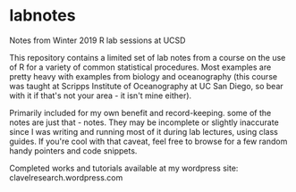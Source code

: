 # labnotes
Notes from Winter 2019 R lab sessions at UCSD

This repository contains a limited set of lab notes from a course on the use of R for a variety of common statistical procedures. Most examples are pretty heavy with examples from biology and oceanography (this course was taught at Scripps Institute of Oceanography at UC San Diego, so bear with it if that's not your area - it isn't mine either).

Primarily included for my own benefit and record-keeping. some of the notes are just that - notes. They may be incomplete or slightly inaccurate since I was writing and running most of it during lab lectures, using class guides. If you're cool with that caveat, feel free to browse for a few random handy pointers and code snippets. 

Completed works and tutorials available at my wordpress site: clavelresearch.wordpress.com
